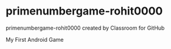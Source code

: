 # primenumbergame-rohit0000
primenumbergame-rohit0000 created by Classroom for GitHub

My First Android Game 

